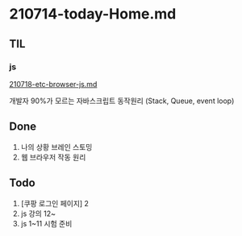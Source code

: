 # 210714-today-Home.md

## TIL

### js

[210718-etc-browser-js.md](https://github.com/sosoYim/TIL/blob/main/js/210718-etc-browser-js.md)

개발자 90%가 모르는 자바스크립트 동작원리 (Stack, Queue, event loop)

## Done

1. 나의 상황 브레인 스토밍
2. 웹 브라우저 작동 원리

## Todo

1. [쿠팡 로그인 페이지] 2
2. js 강의 12~
3. js 1~11 시험 준비
